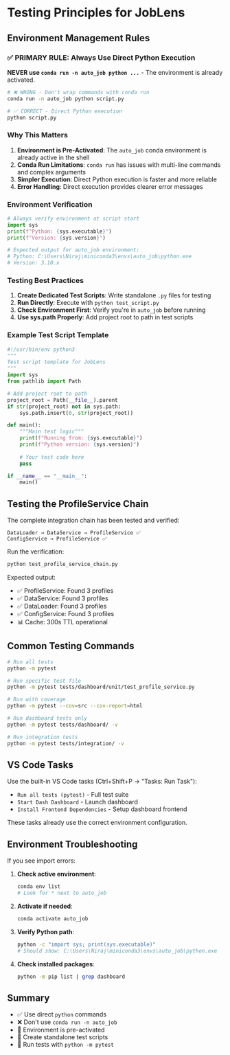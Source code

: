 # Testing Principles for JobLens

## Environment Management Rules

### ✅ PRIMARY RULE: Always Use Direct Python Execution

**NEVER use `conda run -n auto_job python ...`** - The environment is already activated.

```bash
# ❌ WRONG - Don't wrap commands with conda run
conda run -n auto_job python script.py

# ✅ CORRECT - Direct Python execution
python script.py
```

### Why This Matters

1. **Environment is Pre-Activated**: The `auto_job` conda environment is already active in the shell
2. **Conda Run Limitations**: `conda run` has issues with multi-line commands and complex arguments
3. **Simpler Execution**: Direct Python execution is faster and more reliable
4. **Error Handling**: Direct execution provides clearer error messages

### Environment Verification

```python
# Always verify environment at script start
import sys
print(f"Python: {sys.executable}")
print(f"Version: {sys.version}")

# Expected output for auto_job environment:
# Python: C:\Users\Niraj\miniconda3\envs\auto_job\python.exe
# Version: 3.10.x
```

### Testing Best Practices

1. **Create Dedicated Test Scripts**: Write standalone `.py` files for testing
2. **Run Directly**: Execute with `python test_script.py`
3. **Check Environment First**: Verify you're in `auto_job` before running
4. **Use sys.path Properly**: Add project root to path in test scripts

### Example Test Script Template

```python
#!/usr/bin/env python3
"""
Test script template for JobLens
"""
import sys
from pathlib import Path

# Add project root to path
project_root = Path(__file__).parent
if str(project_root) not in sys.path:
    sys.path.insert(0, str(project_root))

def main():
    """Main test logic"""
    print(f"Running from: {sys.executable}")
    print(f"Python version: {sys.version}")
    
    # Your test code here
    pass

if __name__ == "__main__":
    main()
```

## Testing the ProfileService Chain

The complete integration chain has been tested and verified:

```
DataLoader → DataService → ProfileService ✅
ConfigService → ProfileService ✅
```

Run the verification:
```bash
python test_profile_service_chain.py
```

Expected output:
- ✅ ProfileService: Found 3 profiles
- ✅ DataService: Found 3 profiles
- ✅ DataLoader: Found 3 profiles
- ✅ ConfigService: Found 3 profiles
- 📊 Cache: 300s TTL operational

## Common Testing Commands

```bash
# Run all tests
python -m pytest

# Run specific test file
python -m pytest tests/dashboard/unit/test_profile_service.py

# Run with coverage
python -m pytest --cov=src --cov-report=html

# Run dashboard tests only
python -m pytest tests/dashboard/ -v

# Run integration tests
python -m pytest tests/integration/ -v
```

## VS Code Tasks

Use the built-in VS Code tasks (Ctrl+Shift+P → "Tasks: Run Task"):
- `Run all tests (pytest)` - Full test suite
- `Start Dash Dashboard` - Launch dashboard
- `Install Frontend Dependencies` - Setup dashboard frontend

These tasks already use the correct environment configuration.

## Environment Troubleshooting

If you see import errors:

1. **Check active environment**:
   ```bash
   conda env list
   # Look for * next to auto_job
   ```

2. **Activate if needed**:
   ```bash
   conda activate auto_job
   ```

3. **Verify Python path**:
   ```bash
   python -c "import sys; print(sys.executable)"
   # Should show: C:\Users\Niraj\miniconda3\envs\auto_job\python.exe
   ```

4. **Check installed packages**:
   ```bash
   python -m pip list | grep dashboard
   ```

## Summary

- ✅ Use direct `python` commands
- ❌ Don't use `conda run -n auto_job`
- 🔧 Environment is pre-activated
- 📝 Create standalone test scripts
- 🎯 Run tests with `python -m pytest`
